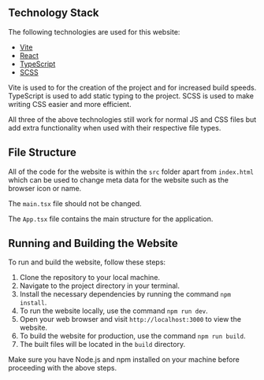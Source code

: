 

## Technology Stack

The following technologies are used for this website:

- [Vite](https://vitejs.dev/)
- [React](https://reactjs.org/)
- [TypeScript](https://www.typescriptlang.org/)
- [SCSS](https://sass-lang.com/)

Vite is used to for the creation of the project and for increased build speeds.
TypeScript is used to add static typing to the project.
SCSS is used to make writing CSS easier and more efficient.

All three of the above technologies still work for normal JS and CSS files but add extra functionality when used with their respective file types.

## File Structure

All of the code for the website is within the `src` folder apart from `index.html` which can be used to change meta data for the website such as the browser icon or name. 

The `main.tsx` file should not be changed. 

The `App.tsx` file contains the main structure for the application. 

## Running and Building the Website

To run and build the website, follow these steps:

1. Clone the repository to your local machine.
2. Navigate to the project directory in your terminal.
3. Install the necessary dependencies by running the command `npm install`.
4. To run the website locally, use the command `npm run dev`.
5. Open your web browser and visit `http://localhost:3000` to view the website.
6. To build the website for production, use the command `npm run build`.
7. The built files will be located in the `build` directory.

Make sure you have Node.js and npm installed on your machine before proceeding with the above steps.

